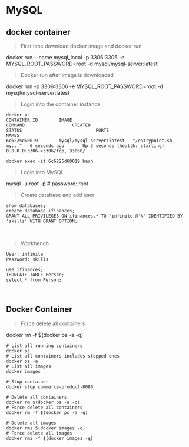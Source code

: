 # MySQL

## docker container

> First time download docker image and docker run

docker run --name mysql_local -p 3306:3306 -e MYSQL_ROOT_PASSWORD=root -d mysql/mysql-server:latest
 
> Docker run after image is downloaded

docker run -p 3306:3306 -e MYSQL_ROOT_PASSWORD=root -d mysql/mysql-server:latest

> Login into the container instance

```
docker ps
CONTAINER ID        IMAGE                       COMMAND                  CREATED             STATUS                            PORTS                               NAMES
6c6225d60019        mysql/mysql-server:latest   "/entrypoint.sh my..."   6 seconds ago       Up 3 seconds (health: starting)   0.0.0.0:3306->3306/tcp, 33060/

docker exec -it 6c6225d60019 bash
```

> Login into MySQL

mysql -u root -p # password: root

> Create database and add user

```
show databases;
create database ifinances;
GRANT ALL PRIVILEGES ON ifinances.* TO 'infinite'@'%' IDENTIFIED BY 'skills' WITH GRANT OPTION;
```
 
> Workbench

```
User: infinite
Password: skills

use ifinances;
TRUNCATE TABLE Person;
select * from Person;
```
 
## Docker Container

> Force delete all containers

docker rm -f $(docker ps -a -q)

```
# List all running containers
docker ps
# List all containers includes stopped ones
docker ps -a
# List all images
docker images
 
# Stop container
docker stop commerce-product-8080
 
# Delete all containers
docker rm $(docker ps -a -q)
# Force delete all containers
docker rm -f $(docker ps -a -q)
 
# Delete all images
docker rmi $(docker images -q)
# Force delete all images
docker rmi -f $(docker images -q)
```
